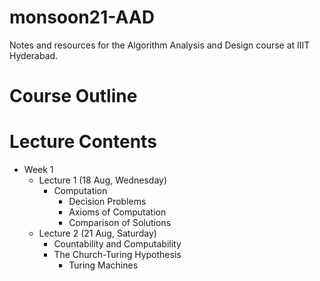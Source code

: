 # monsoon21-AAD
Notes and resources for the Algorithm Analysis and Design course at IIIT Hyderabad.

# Course Outline

# Lecture Contents
* Week 1
    * Lecture 1 (18 Aug, Wednesday)
        - Computation
            - Decision Problems
            - Axioms of Computation
            - Comparison of Solutions
    * Lecture 2 (21 Aug, Saturday)
        - Countability and Computability
        - The Church-Turing Hypothesis
            - Turing Machines
